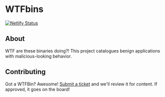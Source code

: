 # WTFbins

[![Netlify Status](https://api.netlify.com/api/v1/badges/13491860-0c02-4916-b617-b6cb8d195ec1/deploy-status)](https://app.netlify.com/sites/blissful-jang-8354b8/deploys)


## About

WTF are these binaries doing?! This project catalogues benign applications with malicious-looking behavior.

## Contributing

Got a WTFBin? Awesome! [Submit a ticket](https://github.com/mttaggart/wtfbins/issues/new?assignees=&labels=new+wtfbin&template=custom.md&title=%5BNew+WTFBin%5D%3A+WTFBIN+Here) and we'll review it for content. If approved, it goes on the board!